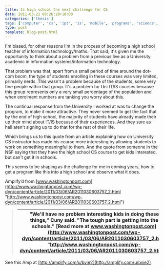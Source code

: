 ```yaml
---
title: Is high school the next challenge for CS
date: 2011-03-21 08:26:28+10:00
categories: ['thesis']
tags: ['computer', 'cs', 'ipt', 'is', 'mobile', 'programs', 'science', 'teaching', 'virginia-tech']
type: post
template: blog-post.html
---
```

I'm biased, for other reasons I'm in the process of becoming a high school teacher of information technology/maths. That said, it's given me the opportunity to think about a problem from a previous live as a University academic in information systems/information technology.  
  
That problem was that, apart from a small period of time around the dot-com boom, the type of students enrolling in these courses was very limited, primarily nerds. This wasn't a problem because of the students, some very fine people within that group. It's a problem for Uni IT/IS courses because this group represents only a very small percentage of the population and when enrolment numbers are tanking you worry about this.  
  
The continual response from the University I worked at was to change the program, to make it more attractive. They never seemed to get the fact that by the end of high school, the majority of students have already made their up their mind about IT/IS because of their experiences. And they sure as hell aren't signing up to do that for the rest of their life.  
  
Which brings us to this quote from an article explaining how on University CS instructor has made his course more interesting by allowing students to work on something meaningful to them. And the quote from someone in the NSF saying that they have the high school CS course to get kids interested, but can't get it in schools.  
  
This seems to be shaping as the challenge for me in coming years, how to get a program like this into a high school and observe what it does.

Amplify’d from [www.washingtonpost.com](http://www.washingtonpost.com/wp-dyn/content/article/2011/03/06/AR2011030603757_2.html "http://www.washingtonpost.com/wp-dyn/content/article/2011/03/06/AR2011030603757_2.html")

> |   "We'll have no problem interesting kids in doing these things," Cuny said. "The tough part is getting into the schools."  [Read more at www.washingtonpost.com](http://www.washingtonpost.com/wp-dyn/content/article/2011/03/06/AR2011030603757_2.html "http://www.washingtonpost.com/wp-dyn/content/article/2011/03/06/AR2011030603757_2.html") |
> | --- |

See this Amp at [http://amplify.com/u/bvie2](http://amplify.com/u/bvie2)